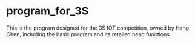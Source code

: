 # program_for_3S
This is the program designed for the 3S IOT competition, owned by Hang Chen, including the basic program and its retailed head functions.
